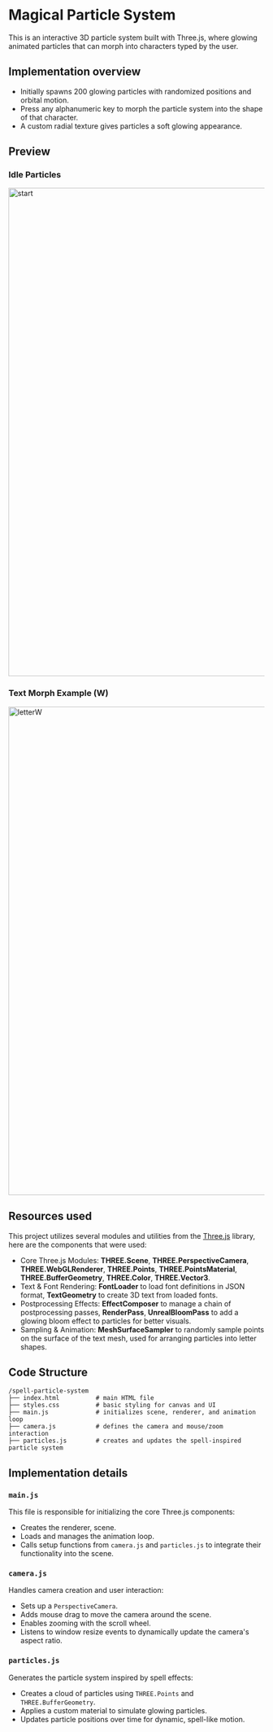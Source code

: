 # Magical Particle System

This is an interactive 3D particle system built with Three.js, where glowing animated particles that can morph into characters typed by the user.

## Implementation overview

- Initially spawns 200 glowing particles with randomized positions and orbital motion.
- Press any alphanumeric key to morph the particle system into the shape of that character.
- A custom radial texture gives particles a soft glowing appearance.

## Preview

### Idle Particles
<img width="960" alt="start" src="https://github.com/user-attachments/assets/471b7307-7e29-41cc-bf0e-29d227b53a83" />

### Text Morph Example (W)
<img width="960" alt="letterW" src="https://github.com/user-attachments/assets/4a4dc05f-ff45-4310-acb6-d254b414cf52" />


## Resources used

This project utilizes several modules and utilities from the [Three.js](https://threejs.org/) library, here are the components that were used: 

- Core Three.js Modules: **THREE.Scene**, **THREE.PerspectiveCamera**, **THREE.WebGLRenderer**, **THREE.Points**, **THREE.PointsMaterial**, **THREE.BufferGeometry**, **THREE.Color**, **THREE.Vector3**.
- Text & Font Rendering: **FontLoader** to load font definitions in JSON format, **TextGeometry** to create 3D text from loaded fonts.
- Postprocessing Effects: **EffectComposer** to manage a chain of postprocessing passes, **RenderPass**, **UnrealBloomPass** to add a glowing bloom effect to particles for better visuals.
- Sampling & Animation: **MeshSurfaceSampler** to randomly sample points on the surface of the text mesh, used for arranging particles into letter shapes.

## Code Structure

```
/spell-particle-system
├── index.html          # main HTML file
├── styles.css          # basic styling for canvas and UI
├── main.js             # initializes scene, renderer, and animation loop
├── camera.js           # defines the camera and mouse/zoom interaction
├── particles.js        # creates and updates the spell-inspired particle system
```

## Implementation details

### `main.js`
This file is responsible for initializing the core Three.js components:
- Creates the renderer, scene.
- Loads and manages the animation loop.
- Calls setup functions from `camera.js` and `particles.js` to integrate their functionality into the scene.

### `camera.js`
Handles camera creation and user interaction:
- Sets up a `PerspectiveCamera`.
- Adds mouse drag to move the camera around the scene.
- Enables zooming with the scroll wheel.
- Listens to window resize events to dynamically update the camera's aspect ratio.

### `particles.js`
Generates the particle system inspired by spell effects:
- Creates a cloud of particles using `THREE.Points` and `THREE.BufferGeometry`.
- Applies a custom material to simulate glowing particles.
- Updates particle positions over time for dynamic, spell-like motion.
